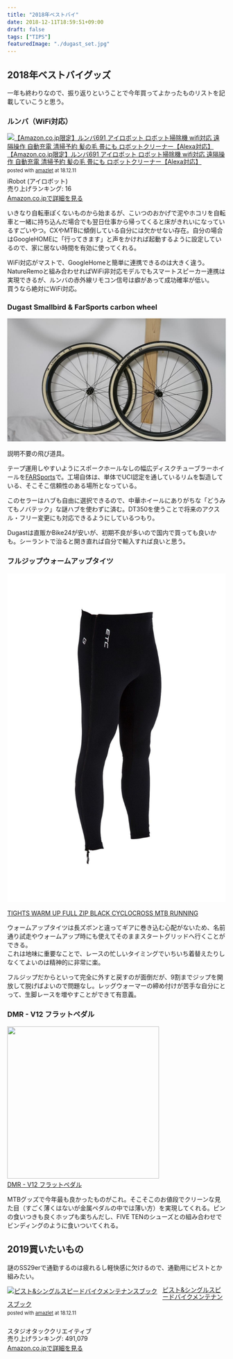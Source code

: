 ```yaml
---
title: "2018年ベストバイ"
date: 2018-12-11T18:59:51+09:00
draft: false
tags: ["TIPS"]
featuredImage: "./dugast_set.jpg"
---
```


## 2018年ベストバイグッズ

一年も終わりなので、振り返りということで今年買ってよかったものリストを記載していこうと思う。


### ルンバ（WiFi対応）

<div class="amazlet-box" style="margin-bottom:0px;"><div class="amazlet-image" style="float:left;margin:0px 12px 1px 0px;"><a href="http://www.amazon.co.jp/exec/obidos/ASIN/B079P47RKF/gensobunya-22/ref=nosim/" name="amazletlink" target="_blank"><img src="https://images-fe.ssl-images-amazon.com/images/I/410t%2Bm8aOVL._SL160_.jpg" alt="【Amazon.co.jp限定】ルンバ691 アイロボット ロボット掃除機 wifi対応 遠隔操作 自動充電 清掃予約 髪の毛 畳にも ロボットクリーナー【Alexa対応】" style="border: none;" /></a></div><div class="amazlet-info" style="line-height:120%; margin-bottom: 10px"><div class="amazlet-name" style="margin-bottom:10px;line-height:120%"><a href="http://www.amazon.co.jp/exec/obidos/ASIN/B079P47RKF/gensobunya-22/ref=nosim/" name="amazletlink" target="_blank">【Amazon.co.jp限定】ルンバ691 アイロボット ロボット掃除機 wifi対応 遠隔操作 自動充電 清掃予約 髪の毛 畳にも ロボットクリーナー【Alexa対応】</a><div class="amazlet-powered-date" style="font-size:80%;margin-top:5px;line-height:120%">posted with <a href="http://www.amazlet.com/" title="amazlet" target="_blank">amazlet</a> at 18.12.11</div></div><div class="amazlet-detail">iRobot (アイロボット) <br />売り上げランキング: 16<br /></div><div class="amazlet-sub-info" style="float: left;"><div class="amazlet-link" style="margin-top: 5px"><a href="http://www.amazon.co.jp/exec/obidos/ASIN/B079P47RKF/gensobunya-22/ref=nosim/" name="amazletlink" target="_blank">Amazon.co.jpで詳細を見る</a></div></div></div><div class="amazlet-footer" style="clear: left"></div></div>

いきなり自転車ぽくないものから始まるが、こいつのおかげで泥やホコリを自転車と一緒に持ち込んだ場合でも翌日仕事から帰ってくると床がきれいになっているすごいやつ。CXやMTBに傾倒している自分には欠かせない存在。自分の場合はGoogleHOMEに「行ってきます」と声をかければ起動するように設定しているので、家に居ない時間を有効に使ってくれる。

WiFi対応がマストで、GoogleHomeと簡単に連携できるのは大きく違う。NatureRemoと組み合わせればWiFi非対応モデルでもスマートスピーカー連携は実現できるが、ルンバの赤外線リモコン信号は癖があって成功確率が低い。  
買うなら絶対にWiFi対応。

### Dugast Smallbird & FarSports carbon wheel

![image](./dugast_set.jpg)

説明不要の飛び道具。

テープ運用しやすいようにスポークホールなしの幅広ディスクチューブラーホイールを[FARSports](http://s.click.aliexpress.com/e/tBPPyd2)で。工場自体は、単体でUCI認定を通しているリムを製造している、そこそこ信頼性のある場所となっている。

このセラーはハブも自由に選択できるので、中華ホイールにありがちな「どうみてもノバテック」な謎ハブを使わずに済む。DT350を使うことで将来のアクスル・フリー変更にも対応できるようにしているつもり。

Dugastは直販かBike24が安いが、初期不良が多いので国内で買っても良いかも。シーラントで治ると開き直れば自分で輸入すれば良いと思う。


### フルジップウォームアップタイツ

![image](./s-l1600.jpg)

[TIGHTS WARM UP FULL ZIP BLACK CYCLOCROSS MTB RUNNING](https://rover.ebay.com/rover/1/711-53200-19255-0/1?ff3=4&toolid=11800&pub=5575336615&campid=5338191852&mpre=https%3A%2F%2Fwww.ebay.com%2Fitm%2F162244070914%3F_sp%3Dp2488211.m41214.l9765%26_trkparms%3Ditemid%253A162244070914)

ウォームアップタイツは長ズボンと違ってギアに巻き込む心配がないため、名前通り試走やウォームアップ時にも使えてそのままスタートグリッドへ行くことができる。  
これは地味に重要なことで、レースの忙しいタイミングでいちいち着替えたりしなくてよいのは精神的に非常に楽。

フルジップだからといって完全に外すと戻すのが面倒だが、9割までジップを開放して脱げばよいので問題なし。レッグウォーマーの締め付けが苦手な自分にとって、生脚レースを増やすことができて有意義。


### DMR - V12 フラットペダル

<a href="//ck.jp.ap.valuecommerce.com/servlet/referral?sid=3171302&pid=883104724&vc_url=http%3A%2F%2Fwww.wiggle.jp%2Fdmr-v12-%25E3%2583%2595%25E3%2583%25A9%25E3%2583%2583%25E3%2583%2588%25E3%2583%259A%25E3%2583%2580%25E3%2583%25AB-1%2F%3Fsku%3D5360656643%26utm_source%3Dvaluecommerce%26utm_medium%3Daffiliates%26utm_campaign%3Daffiliate-website" target="_blank" rel="nofollow"><img src="//ad.jp.ap.valuecommerce.com/servlet/gifbanner?sid=3171302&pid=883104724" height="1" width="0" border="0"><img src='https://www.wigglestatic.com/product-media/5360096730/DMR-V12-PEDAL-Flat-Pedals-Polished-DMR-VV12-S9-1.jpg?w=430&h=430&a=7' border='0' width='350' height='350' /></a>  
<a href="//ck.jp.ap.valuecommerce.com/servlet/referral?sid=3171302&pid=883104724&vc_url=http%3A%2F%2Fwww.wiggle.jp%2Fdmr-v12-%25E3%2583%2595%25E3%2583%25A9%25E3%2583%2583%25E3%2583%2588%25E3%2583%259A%25E3%2583%2580%25E3%2583%25AB-1%2F%3Fsku%3D5360656643%26utm_source%3Dvaluecommerce%26utm_medium%3Daffiliates%26utm_campaign%3Daffiliate-website" target="_blank" rel="nofollow"><img src="//ad.jp.ap.valuecommerce.com/servlet/gifbanner?sid=3171302&pid=883104724" height="1" width="0" border="0">DMR - V12 フラットペダル</a>

MTBグッズで今年最も良かったものがこれ。そこそこのお値段でクリーンな見た目（すごく薄くはないが金属ペダルの中では薄い方）を実現してくれる。ピンの食いつきも良くホップも楽ちんだし、FIVE TENのシューズとの組み合わせでビンディングのように食いついてくれる。


## 2019買いたいもの

謎のSS29erで通勤するのは疲れるし軽快感に欠けるので、通勤用にピストとか組みたい。

<div class="amazlet-box" style="margin-bottom:0px;"><div class="amazlet-image" style="float:left;margin:0px 12px 1px 0px;"><a href="http://www.amazon.co.jp/exec/obidos/ASIN/4883934896/gensobunya-22/ref=nosim/" name="amazletlink" target="_blank"><img src="https://images-fe.ssl-images-amazon.com/images/I/41Reg3zjD7L._SL160_.jpg" alt="ピスト&シングルスピードバイクメンテナンスブック" style="border: none;" /></a></div><div class="amazlet-info" style="line-height:120%; margin-bottom: 10px"><div class="amazlet-name" style="margin-bottom:10px;line-height:120%"><a href="http://www.amazon.co.jp/exec/obidos/ASIN/4883934896/gensobunya-22/ref=nosim/" name="amazletlink" target="_blank">ピスト&シングルスピードバイクメンテナンスブック</a><div class="amazlet-powered-date" style="font-size:80%;margin-top:5px;line-height:120%">posted with <a href="http://www.amazlet.com/" title="amazlet" target="_blank">amazlet</a> at 18.12.11</div></div><div class="amazlet-detail"><br />スタジオタッククリエイティブ <br />売り上げランキング: 491,079<br /></div><div class="amazlet-sub-info" style="float: left;"><div class="amazlet-link" style="margin-top: 5px"><a href="http://www.amazon.co.jp/exec/obidos/ASIN/4883934896/gensobunya-22/ref=nosim/" name="amazletlink" target="_blank">Amazon.co.jpで詳細を見る</a></div></div></div><div class="amazlet-footer" style="clear: left"></div></div>
